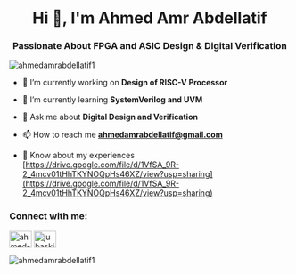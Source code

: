 <h1 align="center">Hi 👋, I'm Ahmed Amr Abdellatif</h1>
<h3 align="center">Passionate About FPGA and ASIC Design & Digital Verification</h3>

<p align="left"> <img src="https://komarev.com/ghpvc/?username=ahmedamrabdellatif1&label=Profile%20views&color=0e75b6&style=flat" alt="ahmedamrabdellatif1" /> </p>

- 🔭 I’m currently working on **Design of RISC-V Processor**

- 🌱 I’m currently learning **SystemVerilog and UVM**

- 💬 Ask me about **Digital Design and Verification**

- 📫 How to reach me **ahmedamrabdellatif@gmail.com**

- 📄 Know about my experiences [https://drive.google.com/file/d/1VfSA_9R-2_4mcv01tHhTKYNOQpHs46XZ/view?usp=sharing](https://drive.google.com/file/d/1VfSA_9R-2_4mcv01tHhTKYNOQpHs46XZ/view?usp=sharing)

<h3 align="left">Connect with me:</h3>
<p align="left">
<a href="https://linkedin.com/in/ahmed-amr-abdellatif" target="blank"><img align="center" src="https://raw.githubusercontent.com/rahuldkjain/github-profile-readme-generator/master/src/images/icons/Social/linked-in-alt.svg" alt="ahmed-amr-abdellatif" height="30" width="40" /></a>
<a href="https://fb.com/jubaskii" target="blank"><img align="center" src="https://raw.githubusercontent.com/rahuldkjain/github-profile-readme-generator/master/src/images/icons/Social/facebook.svg" alt="jubaskii" height="30" width="40" /></a>
</p>

<p><img align="center" src="https://github-readme-stats.vercel.app/api/top-langs?username=ahmedamrabdellatif1&show_icons=true&locale=en&layout=compact" alt="ahmedamrabdellatif1" /></p>
